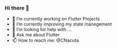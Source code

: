 ### Hi there 👋

- 🔭 I’m currently working on Flutter Projects
- 🌱 I’m currently improving my state manegement
- 🤔 I’m looking for help with ...
- 💬 Ask me about Flutter
- 📫 How to reach me: @CNacuta
<!--- 
[![Claudiu's GitHub stats](https://github-readme-stats.vercel.app/api?username=nacuta)](https://github.com/nacuta/github-readme-stats)
--->
